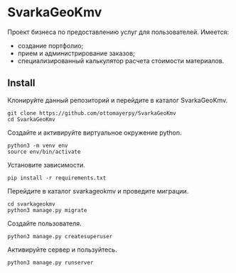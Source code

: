# SvarkaGeoKmv
Проект бизнеса по предоставлению услуг для пользователей.
Имеется:
* создание портфолио;
* прием и администрирование заказов;
* специализированный калькулятор расчета стоимости материалов.
## Install

Клонируйте данный репозиторий и перейдите в каталог SvarkaGeoKmv.
```
git clone https://github.com/ottomayerpy/SvarkaGeoKmv
cd SvarkaGeoKmv
```
Создайте и активируйте виртуальное окружение python.
```
python3 -m venv env
source env/bin/activate
```
Установите зависимости.
```
pip install -r requirements.txt
```
Перейдите в каталог svarkageokmv и проведите миграции.
```
cd svarkageokmv
python3 manage.py migrate
```
Создайте пользователя.
```
python3 manage.py createsuperuser
```
Активируйте сервер и пользуйтесь.
```
python3 manage.py runserver
```
